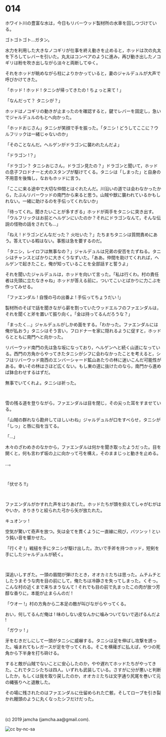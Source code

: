 

# 014

ホワイト川の豊富な水は，今日もリバーウッド製材所の水車を回しつづけている。

ゴトゴトゴト…ガタン。

水力を利用した大きなノコギリが仕事を終え動きを止めると，ホッドは次の丸太を下ろしてレバーを引いた。丸太はコンベアのように進み，再び動き出したノコギリは粉を吹き出しながら淡々と両断してゆく。

それをホッドが眺めながら柱によりかかっていると，妻のジャルデュルが大声で呼びかけてきた。

「ホッド ! ホッド ! タニシが帰ってきたの ! ちょっと来て ! 」

「なんだって？ タニシが？」

ホッドはノコギリの動きが止まったのを確認すると，鍵でレバーを固定し，急いでジャルデュルのもとへ向かった。

「ホッドおじさん」タニシが笑顔で手を振った。「タニシ ! どうしてここに？ウルフリックは一緒じゃないのか」

「そのことなんだ。ヘルゲンがドラゴンに襲われたんだよ」

「ドラゴン !？」

「ドラゴン？ タニシおじさん，ドラゴン見たの？」ドラゴンと聞いて，ホッドの息子フロドナーと犬のスタンプが駆けてくる。タニシは「しまった」と自身の不用意を後悔し，なおもホッドに言う。

「ここに来る途中で大切な仲間とはぐれたんだ。川沿いの道では会わなかったから，たぶんリバーウッドの南門から来ると思う。山賊や獣に襲われているかもしれない。一緒に助けるのを手伝ってくれないか」

「待ってくれ。聞きたいことが多すぎる」ホッドが両手をタニシに突き出す。「ウルフリックはお前とヘルゲンにいたのか？それにドラゴンなんて，そんな伝説の怪物の話をされても…」

「ねえ ! ドラゴンどんなだった？ 火吐いた？」たちまちタニシは質問責めにあう。答えている暇はない。事態は急を要するのだ。

「タニシ，レイロフは無事なの？」ジャルデュルは兄弟の安否をたずねる。タニシはチャンスとばかりに大きくうなずいた。「ああ。仲間を助けてくれれば，ヘルゲンで起きたこと，俺が知っていることを全部話すと誓うよ」

それを聞いたジャルデュルは，ホッドを向いて言った。「私は行くわ。村の責任者は先頭に立たなきゃね」ホッドが答える前に，ついてこいとばかりに力こぶを作ってみせる。

「ファエンダル ! 自慢の弓の出番よ ! 手伝ってちょうだい !」

製材所のそばで話を聞きながら薪を割っていたウッドエルフのファエンダルは，それを聞くと斧を置いて振り向く。「金は持ってるんだろうな？」

「まったく…」ジャルデュルがしかめ面をする。「わかった。ファエンダルには俺が払おう」タニシはそう言い，フロドナーを家に隠れるように促すと，ホッドらとともに南門へと向かった。

リバーウッド南門の先は急な坂になっており，ヘルゲンへと続く山道になっている。西門の方角からやってきたタニシがシフに会わなかったことを考えると，シフはリバーウッド南西のエンバーシャード鉱山あたりの林に迷いこんだ可能性がある。幸いその林はさほど広くない。もし東の道に抜けたのなら，南門から進めば鉢合わせするはずだ。

無事でいてくれよ。タニシは祈った。

<br>

雪の残る道を登りながら，ファエンダルは目を閉じ，その尖った耳をすませている。

「山賊の群れなら勘弁してほしいわね」ジャルデュルが口をすべらせ，タニシが「しっ」と唇に指を当てる。

「…」

木々のざわめきのなかから，ファエンダルは何かを聞き取ったようだった。目を開くと，何も言わず坂の上に向かって弓を構え，そのままじっと動きを止める。

…。

<br>

「伏せろ !!」

<br>

ファエンダルがかすれた声をはりあげた。ホッドたちが頭を抑えてしゃがむがはやいか，きりきりと絞られた弓から矢が放たれた。

キュオンッ !

空気が驚いて奇声を放つ。矢は全てを貫くように一直線に飛び，バツンッ ! という鈍い音を響かせた。

「行くぞ !」戦槌を手にタニシが駆け出した。次いで手斧を持つホッド，短剣を手にしたジャルデュルが続く。

<br>

深追いしすぎた。一頭の眉間が弾けたとき，オオカミたちは思った。ムチムチとしたうまそうな肉を目の前にして，俺たちは冷静さを失ってしまった。くそっ。こんな村の近くまで来ちまうなんて ! それでも目の前で丸まったこの肉が放つ芳醇な香りに，本能が止まらんのだ !

「ウオー !」村の方角から二本足の敵が叫びながらやってくる。

おい，何してるんだ俺は ! 味のしない皮なんかに噛みついてないで逃げるんだよ !

「ガウッ ! 」

牙をむきだしにして一頭がタニシに威嚇する。タニシは足を伸ばし攻撃を誘った。噛まれてもレガースが足を守ってくれる。そこを横薙ぎに払えば，やつの死角から下半身を打ち砕ける。

すると敵が山賊でないことに安心したのか，やや遅れてホッドたちがやってきた。これでタニシたちは四人。いずれも武装している。さすがに分が悪いと判断したか，もしくは我を取り戻したのか，オオカミたちは文字通り尻尾を巻いて元の縄張りへと退散した。

その場に残されたのはファエンダルに仕留められた亡骸，そしてローブを引き裂かれ饅頭のように丸くなったシフだけだった。

<br>
<br>
(c) 2019 jamcha (jamcha.aa@gmail.com).

![cc by-nc-sa](https://i.creativecommons.org/l/by-nc-sa/4.0/88x31.png)

